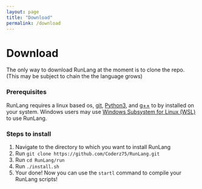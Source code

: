 ```yaml
---
layout: page
title: "Download"
permalink: /download
---
```

<h1 id = "download">Download</h1>

The only way to download RunLang at the moment is to clone the repo. (This may be subject to chain the the language grows)

<h3>Prerequisites</h3>

RunLang requires a linux based os, [git](https://git-scm.com/), [Python3](https://www.python.org/), and [g++](https://gcc.gnu.org/) to by installed on your system. Windows users may use [Windows Subsystem for Linux (WSL)](https://learn.microsoft.com/en-us/windows/wsl/install) to use RunLang.


<h3>Steps to install</h3>

1. Navigate to the directory to which you want to install RunLang
2. Run `git clone https://github.com/Coderz75/RunLang.git`
3. Run `cd RunLang/run`
4. Run `./install.sh`
5. Your done! Now you can use the `startl` command to compile your RunLang scripts! 